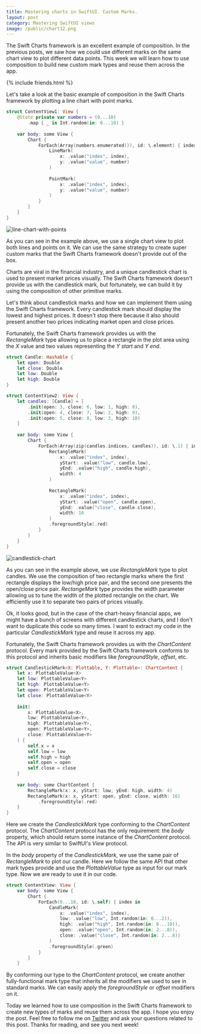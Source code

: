 ```yaml
---
title: Mastering charts in SwiftUI. Custom Marks.
layout: post
category: Mastering SwiftUI views
image: /public/chart12.png
---
```


The Swift Charts framework is an excellent example of composition. In the previous posts, we saw how we could use different marks on the same chart view to plot different data points. This week we will learn how to use composition to build new custom mark types and reuse them across the app.

{% include friends.html %}

Let's take a look at the basic example of composition in the Swift Charts framework by plotting a line chart with point marks.

```swift
struct ContentView1: View {
    @State private var numbers = (0...10)
        .map { _ in Int.random(in: 0...10) }
    
    var body: some View {
        Chart {
            ForEach(Array(numbers.enumerated()), id: \.element) { index, number in
                LineMark(
                    x: .value("index", index),
                    y: .value("value", number)
                )
                
                PointMark(
                    x: .value("index", index),
                    y: .value("value", number)
                )
            }
        }
    }
}
```

![line-chart-with-points](/public/chart13.png)

As you can see in the example above, we use a single chart view to plot both lines and points on it. We can use the same strategy to create super custom marks that the Swift Charts framework doesn't provide out of the box.

Charts are viral in the financial industry, and a unique candlestick chart is used to present market prices visually. The Swift Charts framework doesn't provide us with the candlestick mark, but fortunately, we can build it by using the composition of other primitive marks.

Let's think about candlestick marks and how we can implement them using the Swift Charts framework. Every candlestick mark should display the lowest and highest prices. It doesn't stop there because it also should present another two prices indicating market open and close prices.

Fortunately, the Swift Charts framework provides us with the *RectangleMark* type allowing us to place a rectangle in the plot area using the *X* value and two values representing the *Y start* and *Y end*.

```swift
struct Candle: Hashable {
    let open: Double
    let close: Double
    let low: Double
    let high: Double
}

struct ContentView2: View {
    let candles: [Candle] = [
        .init(open: 3, close: 6, low: 1, high: 8),
        .init(open: 4, close: 7, low: 2, high: 9),
        .init(open: 5, close: 8, low: 3, high: 10)
    ]
    
    var body: some View {
        Chart {
            ForEach(Array(zip(candles.indices, candles)), id: \.1) { index, candle in
                RectangleMark(
                    x: .value("index", index),
                    yStart: .value("low", candle.low),
                    yEnd: .value("high", candle.high),
                    width: 4
                )
                
                RectangleMark(
                    x: .value("index", index),
                    yStart: .value("open", candle.open),
                    yEnd: .value("close", candle.close),
                    width: 16
                )
                .foregroundStyle(.red)
            }
        }
    }
}
```

![candlestick-chart](/public/chart12.png)

As you can see in the example above, we use *RectangleMark* type to plot candles. We use the composition of two rectangle marks where the first rectangle displays the low/high price pair, and the second one presents the open/close price pair. *RectangeMark* type provides the width parameter allowing us to tune the width of the plotted rectangle on the chart. We efficiently use it to separate two pairs of prices visually. 

Ok, it looks good, but in the case of the chart-heavy financial apps, we might have a bunch of screens with different candlestick charts, and I don't want to duplicate this code so many times. I want to extract my code in the particular *CandlestickMark* type and reuse it across my app.

Fortunately, the Swift Charts framework provides us with the *ChartContent* protocol. Every mark provided by the Swift Charts framework conforms to this protocol and inherits basic modifiers like *foregroundStyle*, *offset*, etc.

```swift
struct CandlestickMark<X: Plottable, Y: Plottable>: ChartContent {
    let x: PlottableValue<X>
    let low: PlottableValue<Y>
    let high: PlottableValue<Y>
    let open: PlottableValue<Y>
    let close: PlottableValue<Y>
    
    init(
        x: PlottableValue<X>,
        low: PlottableValue<Y>,
        high: PlottableValue<Y>,
        open: PlottableValue<Y>,
        close: PlottableValue<Y>
    ) {
        self.x = x
        self.low = low
        self.high = high
        self.open = open
        self.close = close
    }
    
    var body: some ChartContent {
        RectangleMark(x: x, yStart: low, yEnd: high, width: 4)
        RectangleMark(x: x, yStart: open, yEnd: close, width: 16)
            .foregroundStyle(.red)
    }
}
```

Here we create the *CandlestickMark* type conforming to the *ChartContent* protocol. The *ChartContent* protocol has the only requirement: the *body* property, which should return some instance of the *ChartContent* protocol. The API is very similar to SwiftUI's *View* protocol.

In the *body* property of the *CandlestickMark*, we use the same pair of *RectangleMark* to plot our candle. Here we follow the same API that other mark types provide and use the *PlottableValue* type as input for our mark type. Now we are ready to use it in our code.

```swift
struct ContentView: View {
    var body: some View {
        Chart {
            ForEach(0...10, id: \.self) { index in
                CandleMark(
                    x: .value("index", index),
                    low: .value("low", Int.random(in: 0...2)),
                    high: .value("high", Int.random(in: 8...10)),
                    open: .value("open", Int.random(in: 2...8)),
                    close: .value("close", Int.random(in: 2...8))
                )
                .foregroundStyle(.green)
            }
        }
    }

```

By conforming our type to the *ChartContent* protocol, we create another fully-functional mark type that inherits all the modifiers we used to see in standard marks. We can easily apply the *foregroundStyle* or *offset* modifiers on it.

Today we learned how to use composition in the Swift Charts framework to create new types of marks and reuse them across the app. I hope you enjoy the post. Feel free to follow me on [Twitter](https://twitter.com/mecid) and ask your questions related to this post. Thanks for reading, and see you next week!
